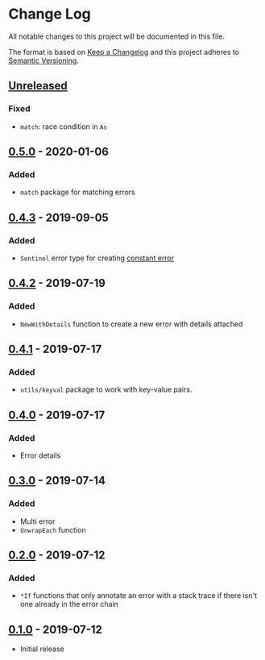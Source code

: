 # Change Log


All notable changes to this project will be documented in this file.

The format is based on [Keep a Changelog](http://keepachangelog.com/en/1.0.0/)
and this project adheres to [Semantic Versioning](http://semver.org/spec/v2.0.0.html).


## [Unreleased]

### Fixed

- `match`: race condition in `As`


## [0.5.0] - 2020-01-06

### Added

- `match` package for matching errors


## [0.4.3] - 2019-09-05

### Added

- `Sentinel` error type for creating [constant error](https://dave.cheney.net/2016/04/07/constant-errors)


## [0.4.2] - 2019-07-19

### Added

- `NewWithDetails` function to create a new error with details attached


## [0.4.1] - 2019-07-17

### Added

- `utils/keyval` package to work with key-value pairs.


## [0.4.0] - 2019-07-17

### Added

- Error details


## [0.3.0] - 2019-07-14

### Added

- Multi error
- `UnwrapEach` function


## [0.2.0] - 2019-07-12

### Added

- `*If` functions that only annotate an error with a stack trace if there isn't one already in the error chain


## [0.1.0] - 2019-07-12

- Initial release


[Unreleased]: https://github.com/emperror/errors/compare/v0.5.0...HEAD
[0.5.0]: https://github.com/emperror/errors/compare/v0.4.3...v0.5.0
[0.4.3]: https://github.com/emperror/errors/compare/v0.4.2...v0.4.3
[0.4.2]: https://github.com/emperror/errors/compare/v0.4.1...v0.4.2
[0.4.1]: https://github.com/emperror/errors/compare/v0.4.0...v0.4.1
[0.4.0]: https://github.com/emperror/errors/compare/v0.3.0...v0.4.0
[0.3.0]: https://github.com/emperror/errors/compare/v0.2.0...v0.3.0
[0.2.0]: https://github.com/emperror/errors/compare/v0.1.0...v0.2.0
[0.1.0]: https://github.com/emperror/errors/compare/v0.0.0...v0.1.0
